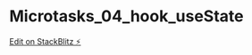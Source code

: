 # Microtasks_04_hook_useState

[Edit on StackBlitz ⚡️](https://stackblitz.com/edit/stackblitz-starters-aodna2)
